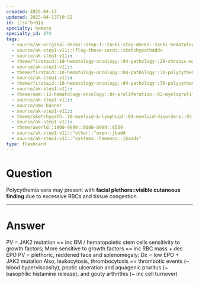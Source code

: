 ```yaml
---
created: 2025-04-13
updated: 2025-04-13T10:52
id: i)sx^b+O}q
specialty: hemato
specialty_id: 274
tags:
  - source/ak-original-decks::step-1::zanki-step-decks::zanki-hematology-&-oncology
  - source/ak-step1-v11::!flag-these-cards::sketchypathadds
  - source/ak-step1-v11::
  - theme/firstaid::10-hematology-oncology::04-pathology::29-chronic-myeloproliferative-disorders::polycythemia-vera
  - source/ak-step1-v11::
  - theme/firstaid::10-hematology-oncology::04-pathology::30-polycythemia
  - source/ak-step1-v11::
  - theme/firstaid::10-hematology-oncology::04-pathology::30-polycythemia::polycythemia-vera
  - source/ak-step1-v11::
  - theme/ome::13-hematology-oncology::04-proliferation::02-myeloproliferation
  - source/ak-step1-v11::
  - source/ome-banner
  - source/ak-step1-v11::
  - theme/sketchypath::10-myeloid-&-lymphoid::01-myeloid-disorders::03-polycythemia
  - source/ak-step1-v11::
  - theme/uworld::1000-9999::8000-8999::8559
  - source/ak-step1-v11::^other::^expn::jbadd
  - source/ak-step1-v11::^systems::hemeonc::jbadds"
type: flashcard
---
```


# Question
Polycythemia vera may present with **facial plethora::visible cutaneous finding** due to excessive RBCs and tissue congestion

---

# Answer
PV = JAK2 mutation == inc BM / hematopoietic stem cells sensitivity to growth factors; More sensitive to growth factors == inc RBC mass + dec EPO   PV = plethoric, reddened face and splenomegaly;  Dx = low EPO + JAK2 mutation Also, leukocytosis, thrombocytosis == thrombotic events (~ blood hyperviscosity), peptic ulceration and aquagenic pruritus (~ basophilic histamine release), and gouty arthrithis (~ inc cell turnover)